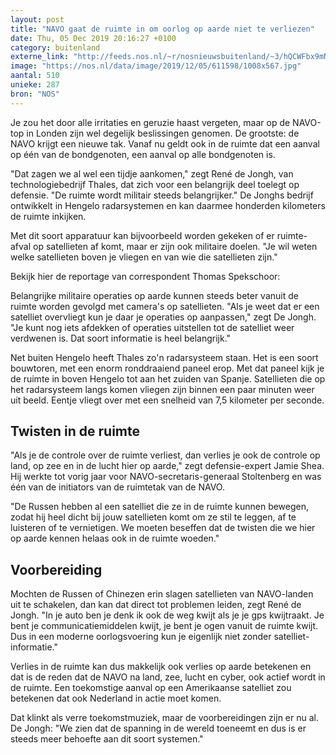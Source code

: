 ```yaml
---
layout: post
title: "NAVO gaat de ruimte in om oorlog op aarde niet te verliezen"
date: Thu, 05 Dec 2019 20:16:27 +0100
category: buitenland
externe_link: "http://feeds.nos.nl/~r/nosnieuwsbuitenland/~3/hQCWFbx9mNU/2313434"
image: "https://nos.nl/data/image/2019/12/05/611598/1008x567.jpg"
aantal: 510
unieke: 287
bron: "NOS"
---
```


<p>Je zou het door alle irritaties en geruzie haast vergeten, maar op de NAVO-top in Londen zijn wel degelijk beslissingen genomen. De grootste: de NAVO krijgt een nieuwe tak. Vanaf nu geldt ook in de ruimte dat een aanval op één van de bondgenoten, een aanval op alle bondgenoten is.</p>
<p>"Dat zagen we al wel een tijdje aankomen," zegt René de Jongh, van technologiebedrijf Thales, dat zich voor een belangrijk deel toelegt op defensie. "De ruimte wordt militair steeds belangrijker." De Jonghs bedrijf ontwikkelt in Hengelo radarsystemen en kan daarmee honderden kilometers de ruimte inkijken.</p>
<p>Met dit soort apparatuur kan bijvoorbeeld worden gekeken of er ruimte-afval op satellieten af komt, maar er zijn ook militaire doelen. "Je wil weten welke satellieten boven je vliegen en van wie die satellieten zijn."</p>
<p>Bekijk hier de reportage van correspondent Thomas Spekschoor: </p>
<p>Belangrijke militaire operaties op aarde kunnen steeds beter vanuit de ruimte worden gevolgd met camera's op satellieten. "Als je weet dat er een satelliet overvliegt kun je daar je operaties op aanpassen," zegt De Jongh. "Je kunt nog iets afdekken of operaties uitstellen tot de satelliet weer verdwenen is. Dat soort informatie is heel belangrijk."</p>
<p>Net buiten Hengelo heeft Thales zo'n radarsysteem staan. Het is een soort bouwtoren, met een enorm ronddraaiend paneel erop. Met dat paneel kijk je de ruimte in boven Hengelo tot aan het zuiden van Spanje. Satellieten die op het radarsysteem langs komen vliegen zijn binnen een paar minuten weer uit beeld. Eentje vliegt over met een snelheid van 7,5 kilometer per seconde.</p>
<h2>Twisten in de ruimte</h2>
<p>"Als je de controle over de ruimte verliest, dan verlies je ook de controle op land, op zee en in de lucht hier op aarde," zegt defensie-expert Jamie Shea. Hij werkte tot vorig jaar voor NAVO-secretaris-generaal Stoltenberg en was één van de initiators van de ruimtetak van de NAVO.</p>
<p>"De Russen hebben al een satelliet die ze in de ruimte kunnen bewegen, zodat hij heel dicht bij jouw satellieten komt om ze stil te leggen, af te luisteren of te vernietigen. We moeten beseffen dat de twisten die we hier op aarde kennen helaas ook in de ruimte woeden."</p>
<h2>Voorbereiding</h2>
<p>Mochten de Russen of Chinezen erin slagen satellieten van NAVO-landen uit te schakelen, dan kan dat direct tot problemen leiden, zegt René de Jongh. "In je auto ben je denk ik ook de weg kwijt als je je gps kwijtraakt. Je bent je communicatiemiddelen kwijt, je bent je ogen vanuit de ruimte kwijt. Dus in een moderne oorlogsvoering kun je eigenlijk niet zonder satelliet-informatie."</p>
<p>Verlies in de ruimte kan dus makkelijk ook verlies op aarde betekenen en dat is de reden dat de NAVO na land, zee, lucht en cyber, ook actief wordt in de ruimte. Een toekomstige aanval op een Amerikaanse satelliet zou betekenen dat ook Nederland in actie moet komen.</p>
<p>Dat klinkt als verre toekomstmuziek, maar de voorbereidingen zijn er nu al. De Jongh: "We zien dat de spanning in de wereld toeneemt en dus is er steeds meer behoefte aan dit soort systemen."</p><img src="http://feeds.feedburner.com/~r/nosnieuwsbuitenland/~4/hQCWFbx9mNU" height="1" width="1" alt=""/>
